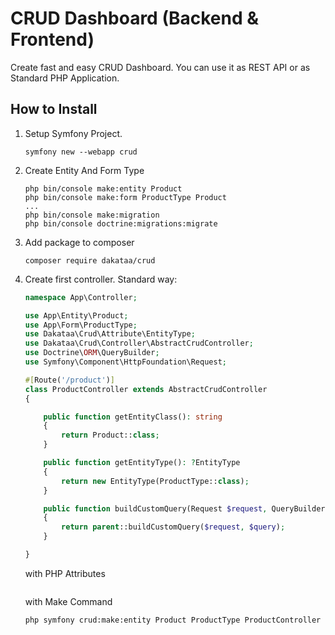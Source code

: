 # CRUD Dashboard (Backend & Frontend)
Create fast and easy CRUD Dashboard. 
You can use it as REST API or as Standard PHP Application.

## How to Install
1. Setup Symfony Project.
	```shell
    symfony new --webapp crud
    ```
2. Create Entity And Form Type
	```shell
	php bin/console make:entity Product
	php bin/console make:form ProductType Product
 	...
    php bin/console make:migration
    php bin/console doctrine:migrations:migrate
    ```
3. Add package to composer
   ```shell
   composer require dakataa/crud
   ```
4. Create first controller.
	Standard way:
	```php
    namespace App\Controller;

	use App\Entity\Product;
	use App\Form\ProductType;
	use Dakataa\Crud\Attribute\EntityType;
	use Dakataa\Crud\Controller\AbstractCrudController;
	use Doctrine\ORM\QueryBuilder;
	use Symfony\Component\HttpFoundation\Request;
	
    #[Route('/product')]
	class ProductController extends AbstractCrudController
	{

		public function getEntityClass(): string
		{
			return Product::class;
		}

		public function getEntityType(): ?EntityType
		{
			return new EntityType(ProductType::class);
		}

		public function buildCustomQuery(Request $request, QueryBuilder $query): AbstractCrudController
		{
			return parent::buildCustomQuery($request, $query);
		}

	}
    ```

	with PHP Attributes

	```php

	```
 
	with Make Command

	```shell
    php symfony crud:make:entity Product ProductType ProductController
	```

